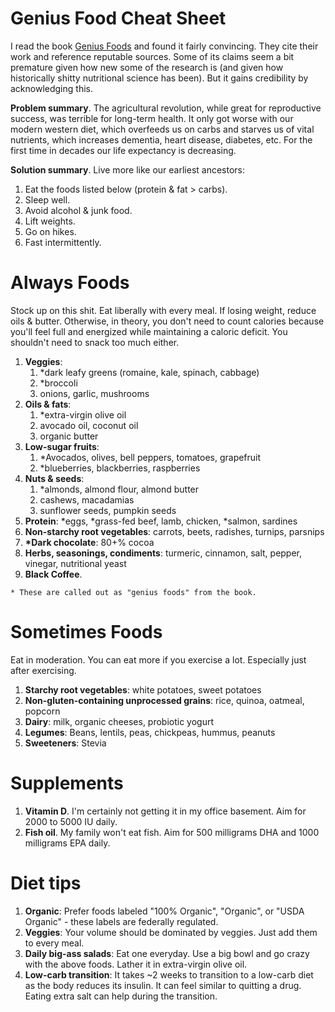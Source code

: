 # Genius Food Cheat Sheet
I read the book [Genius Foods](https://www.amazon.com/Genius-Foods-Smarter-Productive-Protecting/dp/0062562851) and found it fairly convincing. They cite their work and reference reputable sources. Some of its claims seem a bit premature given how new some of the research is (and given how historically shitty nutritional science has been). But it gains credibility by acknowledging this.

__Problem summary__. The agricultural revolution, while great for reproductive success, was terrible for long-term health. It only got worse with our modern western diet, which overfeeds us on carbs and starves us of vital nutrients, which increases dementia, heart disease, diabetes, etc. For the first time in decades our life expectancy is decreasing. 

__Solution summary__. Live more like our earliest ancestors:

1. Eat the foods listed below (protein & fat > carbs).
2. Sleep well.
3. Avoid alcohol & junk food.
4. Lift weights.
5. Go on hikes.
6. Fast intermittently.

# Always Foods
Stock up on this shit. Eat liberally with every meal. If losing weight, reduce oils & butter. Otherwise, in theory, you don't need to count calories because you'll feel full and energized while maintaining a caloric deficit. You shouldn't need to snack too much either.

1. __Veggies__:
   1. *dark leafy greens (romaine, kale, spinach, cabbage)
   2. *broccoli
   3. onions, garlic, mushrooms 
2. __Oils & fats__:
   1. *extra-virgin olive oil
   2. avocado oil, coconut oil
   3. organic butter
3. __Low-sugar fruits__:
   1. *Avocados, olives, bell peppers, tomatoes, grapefruit
   2. *blueberries, blackberries, raspberries
4. __Nuts & seeds__:
   1. *almonds, almond flour, almond butter
   2. cashews, macadamias
   3. sunflower seeds, pumpkin seeds
5. __Protein__: *eggs, *grass-fed beef, lamb, chicken, *salmon, sardines
6. __Non-starchy root vegetables__: carrots, beets, radishes, turnips, parsnips
7. __*Dark chocolate__: 80+% cocoa
8. __Herbs, seasonings, condiments__: turmeric, cinnamon, salt, pepper, vinegar, nutritional yeast
9. __Black Coffee__.

```
* These are called out as "genius foods" from the book.
```

# Sometimes Foods
Eat in moderation. You can eat more if you exercise a lot. Especially just after exercising.

1. __Starchy root vegetables__: white potatoes, sweet potatoes
2. __Non-gluten-containing unprocessed grains__: rice, quinoa, oatmeal, popcorn
3. __Dairy__: milk, organic cheeses, probiotic yogurt
4. __Legumes__: Beans, lentils, peas, chickpeas, hummus, peanuts
5. __Sweeteners__: Stevia

# Supplements
1. __Vitamin D__. I'm certainly not getting it in my office basement. Aim for 2000 to 5000 IU daily.
2. __Fish oil__. My family won't eat fish. Aim for 500 milligrams DHA and 1000 milligrams EPA daily.

# Diet tips
1. __Organic__: Prefer foods labeled "100% Organic", "Organic", or "USDA Organic" - these labels are federally regulated.
2. __Veggies__: Your volume should be dominated by veggies. Just add them to every meal.
3. __Daily big-ass salads__: Eat one everyday. Use a big bowl and go crazy with the above foods. Lather it in extra-virgin olive oil.
4. __Low-carb transition__: It takes ~2 weeks to transition to a low-carb diet as the body reduces its insulin. It can feel similar to quitting a drug. Eating extra salt can help during the transition.
